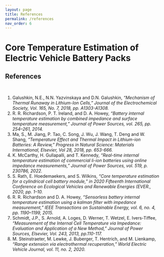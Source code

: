 ```yaml
---
layout: page
title: References
permalink: /references
nav_order: 6
---
```


# Core Temperature Estimation of Electric Vehicle Battery Packs

## References
<br/>

1. Galushkin, N.E., N.N. Yazvinskaya and D.N. Galushkin, _“Mechanism of Thermal Runaway in Lithium-Ion Cells,” Journal of the Electrochemical Society, Vol. 165, No. 7, 2018, pp. A1303-A1308._<br/>
2. R. R. Richardson, P. T. Ireland, and D. A. Howey, _“Battery internal temperature estimation by combined impedance and surface temperature measurement,” Journal of Power Sources, vol. 265, pp. 254–261, 2014._<br/>
3. Ma, S., M. Jiang, P. Tao, C. Song, J. Wu, J. Wang, T. Deng and W. Shang, _“Temperature Effect and Thermal Impact in Lithium-ion Batteries: A Review,” Progress in Natural Science: Materials International, Elsevier, Vol 28, 2018, pp. 653-666._<br/>
4. K. McCarthy, H. Gullapalli, and T. Kennedy, _“Real-time internal temperature estimation of commercial li-ion batteries using online impedance measurements,” Journal of Power Sources, vol. 519, p. 230786, 2022._<br/>
5. S. Rath, E. Hoedemaekers, and S. Wilkins, _“Core temperature estimation for a cylindrical cell battery module,” in 2020 Fifteenth International Conference on Ecological Vehicles and Renewable Energies (EVER., 2020, pp. 1–10._<br/>
6. R. R. Richardson and D. A. Howey, _“Sensorless battery internal temperature estimation using a kalman filter with impedance measurement,” IEEE Transactions on Sustainable Energy, vol. 6, no. 4, pp. 1190–1199, 2015._<br/>
7. Schmidt, J.P., S. Arnold, A. Loges, D. Werner, T. Wetzel, E. Ivers-Tiffee, _“Measurement of the Internal Cell Temperature via Impedance: Evaluation and Application of a New Method,” Journal of Power Sources, Elsevier, Vol. 243, 2013, pp.110-117._<br/>
8. M. Steinstraeter, M. Lewke, J. Buberger, T. Hentrich, and M. Lienkamp, _“Range extension via electrothermal recuperation,” World Electric Vehicle Journal, vol. 11, no. 2, 2020._<br/>
